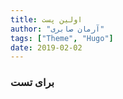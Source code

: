 ```yaml
---
title: اولین پست
author: "آرمان صابری"
tags: ["Theme", "Hugo"]
date: 2019-02-02
---
```


### برای تست

